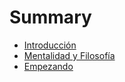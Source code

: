 # Summary

- [Introducción](./introduction.md)
- [Mentalidad y Filosofía](./mindset.md)
- [Empezando](./getting-started.md)
